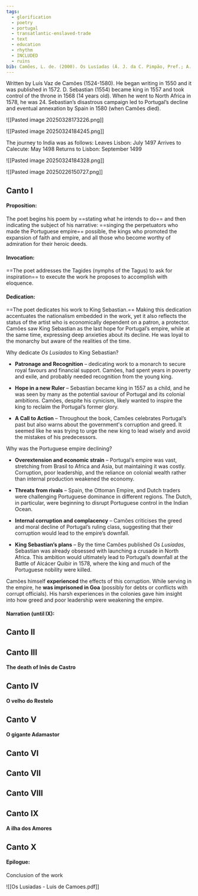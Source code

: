 ```yaml
---
tags:
  - glorification
  - poetry
  - portugal
  - transatlantic-enslaved-trade
  - text
  - education
  - rhythm
  - INCLUDED
  - ruins
bib: Camões, L. de. (2000). Os Lusíadas (Á. J. da C. Pimpão, Pref.; A. P. de Castro, Apres.; 4.ª ed.). Instituto Camões, Ministério dos Negócios Estrangeiros.
---
```

Written by Luís Vaz de Camões (1524-1580). He began writing in 1550 and it was published in 1572. D. Sebastian (1554) became king in 1557 and took control of the throne in 1568 (14 years old). When he went to North Africa in 1578, he was 24. Sebastian’s disastrous campaign led to Portugal’s decline and eventual annexation by Spain in 1580 (when Camões died).

![[Pasted image 20250328173226.png]]

![[Pasted image 20250324184245.png]]

The journey to India was as follows:
Leaves Lisbon: July 1497
Arrives to Calecute: May 1498
Returns to Lisbon: September 1499

![[Pasted image 20250324184328.png]]

![[Pasted image 20250226150727.png]]

## Canto I 
#### Proposition: 
The poet begins his poem by ==stating what he intends to do== and then indicating the subject of his narrative: ==singing the perpetuators who made the Portuguese empire== possible, the kings who promoted the expansion of faith and empire, and all those who become worthy of admiration for their heroic deeds.
#### Invocation: 
==The poet addresses the Tagides (nymphs of the Tagus) to ask for inspiration== to execute the work he proposes to accomplish with eloquence.
#### Dedication:
==The poet dedicates his work to King Sebastian.== Making this dedication accentuates the nationalism embedded in the work, yet it also reflects the status of the artist who is economically dependent on a patron, a protector.
Camões saw King Sebastian as the last hope for Portugal’s empire, while at the same time, expressing deep anxieties about its decline. He was loyal to the monarchy but aware of the realities of the time.

Why dedicate _Os Lusíadas_ to King Sebastian?

- **Patronage and Recognition** – dedicating work to a monarch to secure royal favours and financial support. Camões, had spent years in poverty and exile, and probably needed recognition from the young king.

- **Hope in a new Ruler** – Sebastian became king in 1557 as a child, and he was seen by many as the potential saviour of Portugal and its colonial ambitions. Camões, despite his cynicism, likely wanted to inspire the king to reclaim the Portugal’s former glory.

- **A Call to Action** – Throughout the book, Camões celebrates Portugal’s past but also warns about the government's corruption and greed. It seemed like he was trying to urge the new king to lead wisely and avoid the mistakes of his predecessors.

Why was the Portuguese empire declining?

- **Overextension and economic strain** – Portugal’s empire was vast, stretching from Brasil to Africa and Asia, but maintaining it was costly. Corruption, poor leadership, and the reliance on colonial wealth rather than internal production weakened the economy.

- **Threats from rivals** – Spain, the Ottoman Empire, and Dutch traders were challenging Portuguese dominance in different regions. The Dutch, in particular, were beginning to disrupt Portuguese control in the Indian Ocean.

- **Internal corruption and complacency** – Camões criticises the greed and moral decline of Portugal’s ruling class, suggesting that their corruption would lead to the empire’s downfall.

- **King Sebastian’s plans** – By the time Camões published _Os Lusíadas_, Sebastian was already obsessed with launching a crusade in North Africa. This ambition would ultimately lead to Portugal’s downfall at the Battle of Alcácer Quibir in 1578, where the king and much of the Portuguese nobility were killed.

Camões himself **experienced** the effects of this corruption. While serving in the empire, he **was imprisoned in Goa** (possibly for debts or conflicts with corrupt officials). His harsh experiences in the colonies gave him insight into how greed and poor leadership were weakening the empire.

#### Narration (until IX):

## Canto II

## Canto III

#### The death of Inês de Castro

## Canto IV

#### O velho do Restelo

## Canto V

#### O gigante Adamastor

## Canto VI

## Canto VII

## Canto VIII

## Canto IX
#### A ilha dos Amores
## Canto X

#### Epilogue:
Conclusion of the work

![[Os Lusiadas - Luis de Camoes.pdf]]